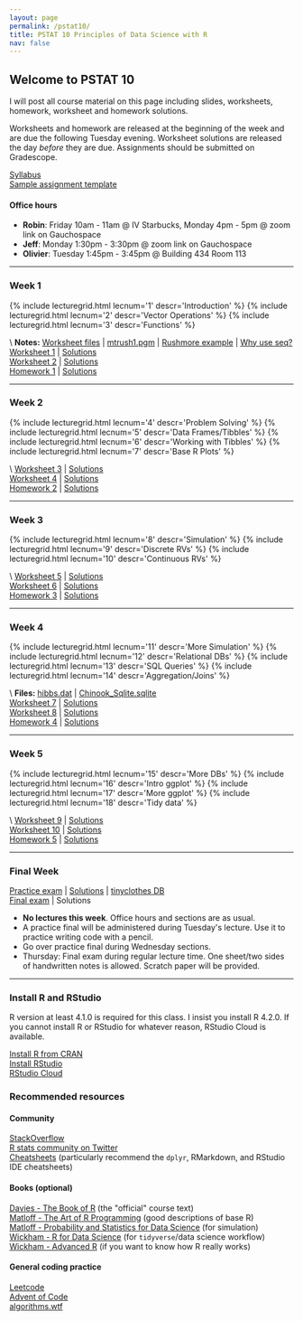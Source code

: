 ```yaml
---
layout: page
permalink: /pstat10/
title: PSTAT 10 Principles of Data Science with R 
nav: false 
---
```


## Welcome to PSTAT 10

I will post all course material on this page including slides, worksheets, homework, 
worksheet and homework solutions.

Worksheets and homework are released at the beginning of the week and are due the following Tuesday evening.
Worksheet solutions are released the day *before* they are due.
Assignments should be submitted on Gradescope.

[Syllabus](/pstat10/syllabus.pdf)\
[Sample assignment template](/pstat10/assignment_template.Rmd)

#### Office hours
- **Robin**: Friday 10am - 11am @ IV Starbucks, Monday 4pm - 5pm @ zoom link on Gauchospace
- **Jeff**: Monday 1:30pm - 3:30pm @ zoom link on Gauchospace
- **Olivier**: Tuesday 1:45pm - 3:45pm @ Building 434 Room 113

***

### Week 1

<div class="grid">
  {% include lecturegrid.html lecnum='1' descr='Introduction' %}
  {% include lecturegrid.html lecnum='2' descr='Vector Operations' %}
  {% include lecturegrid.html lecnum='3' descr='Functions' %}
</div>

\\
**Notes:** [Worksheet files](/pstat10/assignments/week1_files.zip) \| [mtrush1.pgm](/pstat10/lectures/mtrush1.pgm) \| [Rushmore example](/pstat10/lectures/rushmore.html) \| [Why use seq?](/pstat10/lectures/why_use_seq.html) \
[Worksheet 1](/pstat10/assignments/ws1.pdf) \| [Solutions](/pstat10/assignments/ws1_sol.html)\
[Worksheet 2](/pstat10/assignments/ws2.pdf) \| [Solutions](/pstat10/assignments/ws2_sol.html)\
[Homework 1](/pstat10/assignments/hw1.pdf) \| [Solutions](/pstat10/assignments/hw1_sol.html)

***

### Week 2
<div class="grid">
  {% include lecturegrid.html lecnum='4' descr='Problem Solving' %}
  {% include lecturegrid.html lecnum='5' descr='Data Frames/Tibbles' %}
  {% include lecturegrid.html lecnum='6' descr='Working with Tibbles' %}
  {% include lecturegrid.html lecnum='7' descr='Base R Plots' %}
</div>

\\
[Worksheet 3](/pstat10/assignments/ws3.pdf) \| [Solutions](/pstat10/assignments/ws3_sol.html)\
[Worksheet 4](/pstat10/assignments/ws4.pdf) \| [Solutions](/pstat10/assignments/ws4_sol.html)\
[Homework 2](/pstat10/assignments/hw2.pdf) \| [Solutions](/pstat10/assignments/hw2_sol.html)

***

### Week 3
<div class="grid">
  {% include lecturegrid.html lecnum='8' descr='Simulation' %}
  {% include lecturegrid.html lecnum='9' descr='Discrete RVs' %}
  {% include lecturegrid.html lecnum='10' descr='Continuous RVs' %}
</div>

\\
[Worksheet 5](/pstat10/assignments/ws5.pdf) \| [Solutions](/pstat10/assignments/ws5_sol.html)\
[Worksheet 6](/pstat10/assignments/ws6.pdf) \| [Solutions](/pstat10/assignments/ws6_sol.html)\
[Homework 3](/pstat10/assignments/hw3.pdf) \| [Solutions](/pstat10/assignments/hw3_sol.html)

***

### Week 4
<div class="grid">
  {% include lecturegrid.html lecnum='11' descr='More Simulation' %}
  {% include lecturegrid.html lecnum='12' descr='Relational DBs' %}
  {% include lecturegrid.html lecnum='13' descr='SQL Queries' %}
  {% include lecturegrid.html lecnum='14' descr='Aggregation/Joins' %}
</div>

\\
**Files:** [hibbs.dat](/pstat10/lectures/Lec11_files/hibbs.dat) \| [Chinook_Sqlite.sqlite](/pstat10/lectures/Chinook_Sqlite.sqlite) \
[Worksheet 7](/pstat10/assignments/ws7.pdf) \| [Solutions](/pstat10/assignments/ws7_sol.html)\
[Worksheet 8](/pstat10/assignments/ws8.pdf) \| [Solutions](/pstat10/assignments/ws8_sol.html)\
[Homework 4](/pstat10/assignments/hw4.pdf) \| [Solutions](/pstat10/assignments/hw4_sol.html)

***

### Week 5
<div class="grid">
  {% include lecturegrid.html lecnum='15' descr='More DBs' %}
  {% include lecturegrid.html lecnum='16' descr='Intro ggplot' %}
  {% include lecturegrid.html lecnum='17' descr='More ggplot' %}
  {% include lecturegrid.html lecnum='18' descr='Tidy data' %}
</div>

\\
[Worksheet 9](/pstat10/assignments/ws9.pdf) \| [Solutions](/pstat10/assignments/ws9_sol.html)\
[Worksheet 10](/pstat10/assignments/ws10.pdf) \| [Solutions](/pstat10/assignments/ws10_sol.html)\
[Homework 5](/pstat10/assignments/hw5.pdf) \| [Solutions](/pstat10/assignments/hw5_sol.html)

***

### Final Week
[Practice exam](/pstat10/assignments/final_practice.pdf) \| [Solutions](/pstat10/assignments/final_practice_solutions.pdf) \| [tinyclothes DB](/pstat10/assignments/tc_clean.sqlite)\
[Final exam](/pstat10/assignments/final.pdf) \| Solutions 

- **No lectures this week**. Office hours and sections are as usual.
- A practice final will be administered during Tuesday's lecture. Use it to practice writing code with a pencil.
- Go over practice final during Wednesday sections.
- Thursday: Final exam during regular lecture time. One sheet/two sides of handwritten notes is allowed. Scratch paper will be provided.


***

### **Install R and RStudio**
R version at least 4.1.0 is required for this class. I insist you install R 4.2.0.
If you cannot install R or RStudio for whatever reason, RStudio Cloud is available.

[Install R from CRAN](https://cran.r-project.org/)\
[Install RStudio](https://www.rstudio.com/products/rstudio/download/#download)\
[RStudio Cloud](https://rstudio.cloud/)

### **Recommended resources**
#### Community
[StackOverflow](https://stackoverflow.com/)\
[R stats community on Twitter](https://twitter.com/hashtag/rstats)\
[Cheatsheets](https://www.rstudio.com/resources/cheatsheets/) (particularly recommend the `dplyr`, RMarkdown, and RStudio IDE cheatsheets)

#### Books (optional)
[Davies - The Book of R](https://nostarch.com/bookofr) (the "official" course text)\
[Matloff - The Art of R Programming](https://nostarch.com/artofr.htm) (good descriptions of base R)\
[Matloff - Probability and Statistics for Data Science](https://www.routledge.com/Probability-and-Statistics-for-Data-Science-Math--R--Data/Matloff/p/book/9781138393295) (for simulation)\
[Wickham - R for Data Science](https://r4ds.had.co.nz/index.html) (for `tidyverse`/data science workflow)\
[Wickham - Advanced R](https://adv-r.hadley.nz/) (if you want to know how R really works)

#### General coding practice
[Leetcode](https://leetcode.com/)\
[Advent of Code](https://adventofcode.com/)\
[algorithms.wtf](http://algorithms.wtf/)